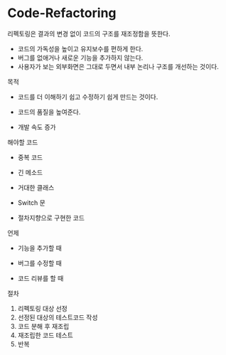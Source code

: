 # Code-Refactoring

리펙토링은 결과의 변경 없이 코드의 구조를 재조정함을 뜻한다.

- 코드의 가독성을 높이고 유지보수를 편하게 한다.
- 버그를 없애거나 새로운 기능을 추가하지 않는다.
- 사용자가 보는 외부화면은 그대로 두면서 내부 논리나 구조를 개선하는 것이다.

목적

- 코드를 더 이해하기 쉽고 수정하기 쉽게 만드는 것이다.

- 코드의 품질을 높여준다.

- 개발 속도 증가

  

해야할 코드

- 중복 코드

- 긴 메소드

- 거대한 클래스

- Switch 문

- 절차지향으로 구현한 코드

  

언제

- 기능을 추가할 때

- 버그를 수정할 때

- 코드 리뷰를 할 때

  

절차

1. 리펙토링 대상 선정
2. 선정된 대상의 테스트코드 작성
3. 코드 분해 후 재조립
4. 재조립한 코드 테스트
5. 반복